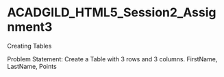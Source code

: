 # ACADGILD_HTML5_Session2_Assignment3
Creating Tables

Problem Statement:
Create a Table with 3 rows and 3 columns.
FirstName, LastName, Points
